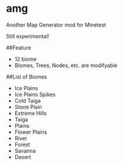 amg
===

Another Map Generator mod for Minetest

Still experimental!


##Feature
- 12 biome
- Biomes, Trees, Nodes, etc. are modifyable

##List of Biomes
- Ice Plains
- Ice Plains Spikes
- Cold Taiga
- Stone Plain
- Extreme Hills
- Taiga
- Plains
- Flower Plains
- River
- Forest
- Savanna
- Desert
